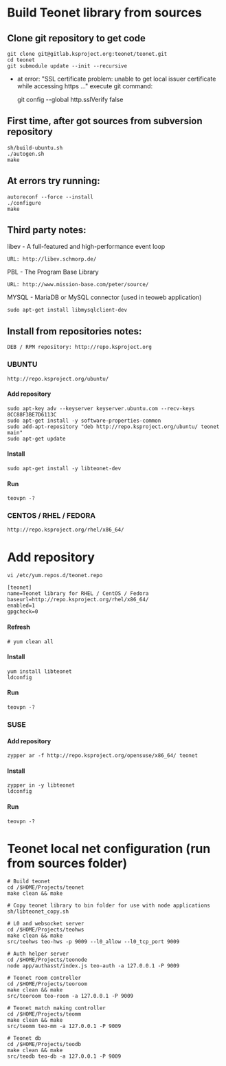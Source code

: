 
# Build Teonet library from sources

## Clone git repository  to get code

    git clone git@gitlab.ksproject.org:teonet/teonet.git
    cd teonet
    git submodule update --init --recursive

* at error: "SSL certificate problem: unable to get local issuer 
certificate while accessing https ..." execute git command:

    git config --global http.sslVerify false

## First time, after got sources from subversion repository

    sh/build-ubuntu.sh
    ./autogen.sh
    make
 

## At errors try running:

    autoreconf --force --install
    ./configure
    make


## Third party notes:

libev - A full-featured and high-performance event loop

    URL: http://libev.schmorp.de/


PBL - The Program Base Library

    URL: http://www.mission-base.com/peter/source/

MYSQL - MariaDB or MySQL connector (used in teoweb application)

    sudo apt-get install libmysqlclient-dev


## Install from repositories notes:

    DEB / RPM repository: http://repo.ksproject.org

### UBUNTU

    http://repo.ksproject.org/ubuntu/

#### Add repository

    sudo apt-key adv --keyserver keyserver.ubuntu.com --recv-keys 8CC88F3BE7D6113C
    sudo apt-get install -y software-properties-common
    sudo add-apt-repository "deb http://repo.ksproject.org/ubuntu/ teonet main"
    sudo apt-get update

#### Install

    sudo apt-get install -y libteonet-dev

#### Run

    teovpn -?


### CENTOS / RHEL / FEDORA

    http://repo.ksproject.org/rhel/x86_64/

# Add repository

    vi /etc/yum.repos.d/teonet.repo

    [teonet]
    name=Teonet library for RHEL / CentOS / Fedora
    baseurl=http://repo.ksproject.org/rhel/x86_64/
    enabled=1
    gpgcheck=0

#### Refresh

    # yum clean all

#### Install

    yum install libteonet
    ldconfig 

#### Run

    teovpn -?


### SUSE

#### Add repository

    zypper ar -f http://repo.ksproject.org/opensuse/x86_64/ teonet

#### Install
    
    zypper in -y libteonet
    ldconfig

#### Run

    teovpn -?
    

# Teonet local net configuration (run from sources folder)

```
# Build teonet
cd /$HOME/Projects/teonet
make clean && make

# Copy teonet library to bin folder for use with node applications
sh/libteonet_copy.sh

# L0 and websocket server
cd /$HOME/Projects/teohws
make clean && make
src/teohws teo-hws -p 9009 --l0_allow --l0_tcp_port 9009

# Auth helper server
cd /$HOME/Projects/teonode
node app/authasst/index.js teo-auth -a 127.0.0.1 -P 9009

# Teonet room controller
cd /$HOME/Projects/teoroom
make clean && make
src/teoroom teo-room -a 127.0.0.1 -P 9009

# Teonet match making controller
cd /$HOME/Projects/teomm
make clean && make
src/teomm teo-mm -a 127.0.0.1 -P 9009

# Teonet db
cd /$HOME/Projects/teodb
make clean && make
src/teodb teo-db -a 127.0.0.1 -P 9009
```
